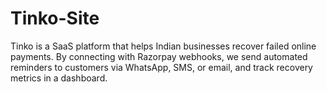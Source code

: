 # Tinko-Site
Tinko is a SaaS platform that helps Indian businesses recover failed online payments. By connecting with Razorpay webhooks, we send automated reminders to customers via WhatsApp, SMS, or email, and track recovery metrics in a dashboard.
